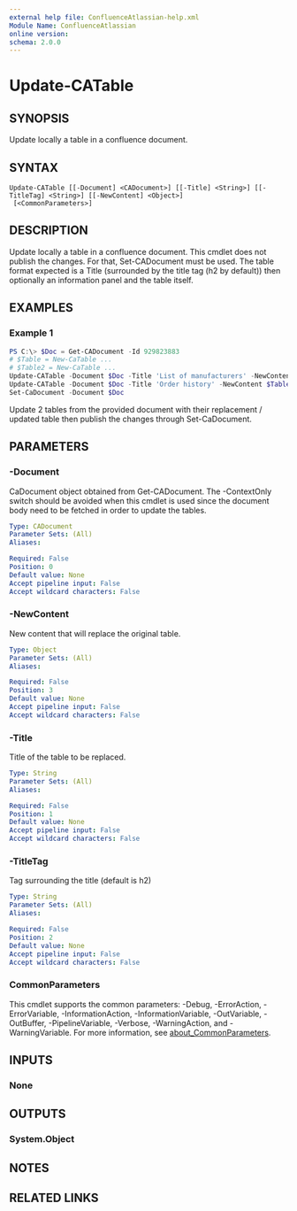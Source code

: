 ```yaml
---
external help file: ConfluenceAtlassian-help.xml
Module Name: ConfluenceAtlassian
online version:
schema: 2.0.0
---
```


# Update-CATable

## SYNOPSIS
Update locally a table in a confluence document.
## SYNTAX

```
Update-CATable [[-Document] <CADocument>] [[-Title] <String>] [[-TitleTag] <String>] [[-NewContent] <Object>]
 [<CommonParameters>]
```

## DESCRIPTION
Update locally a table in a confluence document. This cmdlet does not publish the changes. For that, Set-CADocument must be used. The table format expected is a Title (surrounded by the title tag (h2 by default)) then optionally an information panel and the table itself. 

## EXAMPLES

### Example 1
```powershell
PS C:\> $Doc = Get-CADocument -Id 929823883  
# $Table = New-CaTable ...
# $Table2 = New-CaTable ...
Update-CATable -Document $Doc -Title 'List of manufacturers' -NewContent $Table
Update-CATable -Document $Doc -Title 'Order history' -NewContent $Table2
Set-CaDocument -Document $Doc
```

Update 2 tables from the provided document with their replacement / updated table then publish the changes through Set-CaDocument.

## PARAMETERS

### -Document
CaDocument object obtained from Get-CADocument. The -ContextOnly switch should be avoided when this cmdlet is used since the document body need to be fetched in order to update the tables.

```yaml
Type: CADocument
Parameter Sets: (All)
Aliases:

Required: False
Position: 0
Default value: None
Accept pipeline input: False
Accept wildcard characters: False
```

### -NewContent
New content that will replace the original table.

```yaml
Type: Object
Parameter Sets: (All)
Aliases:

Required: False
Position: 3
Default value: None
Accept pipeline input: False
Accept wildcard characters: False
```

### -Title
Title of the table to be replaced.

```yaml
Type: String
Parameter Sets: (All)
Aliases:

Required: False
Position: 1
Default value: None
Accept pipeline input: False
Accept wildcard characters: False
```

### -TitleTag
Tag surrounding the title (default is h2)

```yaml
Type: String
Parameter Sets: (All)
Aliases:

Required: False
Position: 2
Default value: None
Accept pipeline input: False
Accept wildcard characters: False
```

### CommonParameters
This cmdlet supports the common parameters: -Debug, -ErrorAction, -ErrorVariable, -InformationAction, -InformationVariable, -OutVariable, -OutBuffer, -PipelineVariable, -Verbose, -WarningAction, and -WarningVariable. For more information, see [about_CommonParameters](http://go.microsoft.com/fwlink/?LinkID=113216).

## INPUTS

### None

## OUTPUTS

### System.Object
## NOTES

## RELATED LINKS
